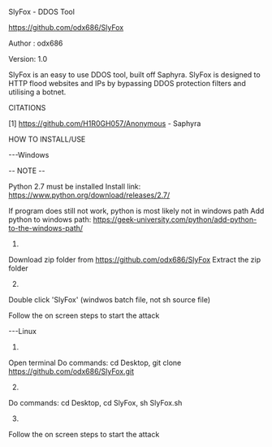 SlyFox - DDOS Tool

https://github.com/odx686/SlyFox

Author : odx686 

Version: 1.0

SlyFox is an easy to use DDOS tool, built off Saphyra. SlyFox is designed to HTTP flood websites and IPs by bypassing DDOS protection filters and utilising a botnet.



CITATIONS

[1] https://github.com/H1R0GH057/Anonymous - Saphyra



HOW TO INSTALL/USE
	
---Windows

-- NOTE --

Python 2.7 must be installed
Install link: https://www.python.org/download/releases/2.7/

If program does still not work, python is most likely not in windows path
Add python to windows path: https://geek-university.com/python/add-python-to-the-windows-path/

1. 
Download zip folder from https://github.com/odx686/SlyFox
Extract the zip folder

2.   
Double click 'SlyFox' (windwos batch file, not sh source file)


Follow the on screen steps to start the attack

---Linux

1.  
Open terminal
Do commands:
cd Desktop, 
git clone https://github.com/odx686/SlyFox.git

2.  
Do commands:
cd Desktop, 
cd SlyFox, 
sh SlyFox.sh

3.  
Follow the on screen steps to start the attack

